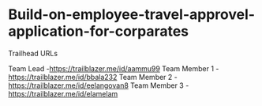 # Build-on-employee-travel-approvel-application-for-corparates

Trailhead URLs

Team Lead -https://trailblazer.me/id/aammu99
Team Member 1 -https://trailblazer.me/id/bbala232
Team Member 2 -https://trailblazer.me/id/eelangovan8
Team Member 3 -https://trailblazer.me/id/elamelam
